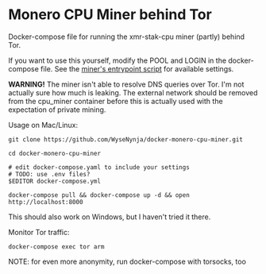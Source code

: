 # Monero CPU Miner behind Tor

Docker-compose file for running the xmr-stak-cpu miner (partly) behind Tor.

If you want to use this yourself, modify the POOL and LOGIN in the docker-compose file. See the [miner's entrypoint script](https://github.com/WyseNynja/xmr-stak-cpu/blob/master/docker-entrypoint.sh) for available settings.

**WARNING!** The miner isn't able to resolve DNS queries over Tor. I'm not actually sure how much is leaking. The external network should be removed from the cpu_miner container before this is actually used with the expectation of private mining.

Usage on Mac/Linux:

    git clone https://github.com/WyseNynja/docker-monero-cpu-miner.git

    cd docker-monero-cpu-miner

    # edit docker-compose.yaml to include your settings
    # TODO: use .env files?
    $EDITOR docker-compose.yml

    docker-compose pull && docker-compose up -d && open http://localhost:8000

This should also work on Windows, but I haven't tried it there.

Monitor Tor traffic:

    docker-compose exec tor arm

NOTE: for even more anonymity, run docker-compose with torsocks, too
